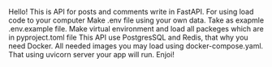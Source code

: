 Hello!
This is API for posts and comments write in FastAPI.
For using load code to your computer
Make .env file using your own data. Take as exapmle .env.example file.
Make virtual environment and load all packeges which are in pyproject.toml file
This API use PostgresSQL and Redis, that why you need Docker. All needed images you may load using docker-compose.yaml.
That using uvicorn server your app will run.
Enjoi!